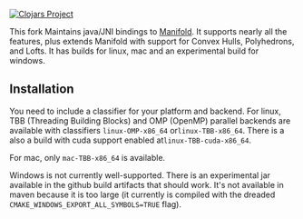 [![Clojars Project](https://img.shields.io/clojars/v/org.clojars.cartesiantheatrics/manifold3d.svg)](https://clojars.org/org.clojars.cartesiantheatrics/manifold3d)

This fork Maintains java/JNI bindings to [Manifold](https://github.com/elalish/manifold). It supports nearly all the features, plus extends Manifold with support for Convex Hulls, Polyhedrons, and Lofts. It has builds for linux, mac and an experimental build for windows.


## Installation

You need to include a classifier for your platform and backend. For linux, TBB (Threading Building Blocks) and OMP (OpenMP) parallel backends are available with classifiers `linux-OMP-x86_64` or`linux-TBB-x86_64`. There is a also a build with cuda support enabled at`linux-TBB-cuda-x86_64`.

For mac, only `mac-TBB-x86_64` is available.

Windows is not currently well-supported. There is an experimental jar available in the github build artifacts that should work. It's not available in maven because it is too large (it currently is compiled with the dreaded `CMAKE_WINDOWS_EXPORT_ALL_SYMBOLS=TRUE` flag).
